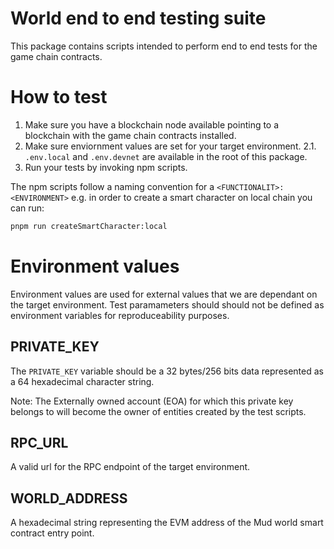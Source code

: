 # World end to end testing suite

This package contains scripts intended to perform end to end tests for the game chain contracts. 


# How to test
1. Make sure you have a blockchain node available pointing to a blockchain with the game chain contracts installed.
2. Make sure enviornment values are set for your target environment.
2.1. `.env.local` and `.env.devnet` are available in the root of this package.
3. Run your tests by invoking npm scripts.


The npm scripts follow a naming convention for a `<FUNCTIONALIT>:<ENVIRONMENT>` e.g. in order to create a smart character on local chain you can run: 

```bash
pnpm run createSmartCharacter:local

```


# Environment values
Environment values are used for external values that we are dependant on the target environment. 
Test paramameters should should not be defined as environment variables for reproduceability purposes.
## PRIVATE_KEY
The `PRIVATE_KEY` variable should be a 32 bytes/256 bits data represented as a 64 hexadecimal character string.

Note: The Externally owned account (EOA) for which this private key belongs to will become the owner of entities created by the test scripts.
## RPC_URL

A valid url for the RPC endpoint of the target environment.

## WORLD_ADDRESS

A hexadecimal string representing the EVM address of the Mud world smart contract entry point.

